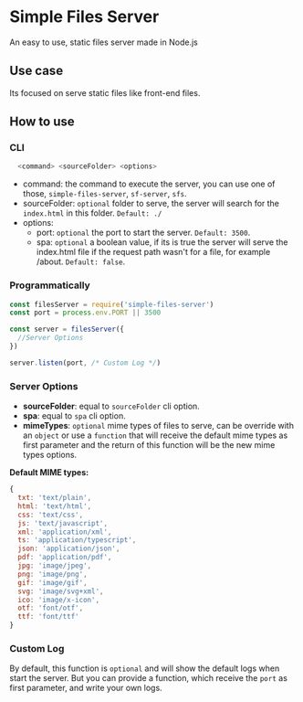 # Simple Files Server

An easy to use, static files server made in Node.js

## Use case
Its focused on serve static files like front-end files.

## How to use

### CLI
```bash
  <command> <sourceFolder> <options>
```
- command: the command to execute the server, you can use one of those, `simple-files-server`, `sf-server`, `sfs`.
- sourceFolder: `optional` folder to serve, the server will search for the `index.html` in this folder. `Default: ./`
- options:
  - port: `optional` the port to start the server. `Default: 3500`.
  - spa: `optional` a boolean value, if its is true the server will serve the index.html file if the request path wasn't for a file, for example /about. `Default: false`.

### Programmatically
```js
const filesServer = require('simple-files-server')
const port = process.env.PORT || 3500

const server = filesServer({
  //Server Options
})

server.listen(port, /* Custom Log */)
```
### Server Options
- **sourceFolder**: equal to `sourceFolder` cli option.
- **spa**: equal to `spa` cli option.
- **mimeTypes**: `optional` mime types of files to serve, can be override with an `object` or use a `function` that will receive the default mime types as first parameter and the return of this function will be the new mime types options.

**Default MIME types:**
```js
{
  txt: 'text/plain',
  html: 'text/html',
  css: 'text/css',
  js: 'text/javascript',
  xml: 'application/xml',
  ts: 'application/typescript',
  json: 'application/json',
  pdf: 'application/pdf',
  jpg: 'image/jpeg',
  png: 'image/png',
  gif: 'image/gif',
  svg: 'image/svg+xml',
  ico: 'image/x-icon',
  otf: 'font/otf',
  ttf: 'font/ttf'
}
```

### Custom Log
By default, this function is `optional` and will show the default logs when start the server. But you can provide a function, which receive the `port` as first parameter, and write your own logs.
